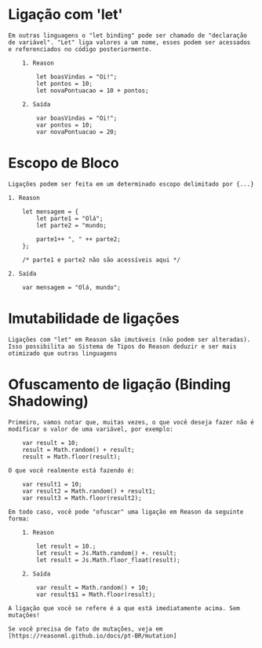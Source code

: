 # Ligação com 'let'

    Em outras linguagens o "let binding" pode ser chamado de "declaração de variável". "Let" liga valores a um nome, esses podem ser acessados e referenciados no código posteriormente.

        1. Reason

            let boasVindas = "Oi!";
            let pontos = 10;
            let novaPontuacao = 10 + pontos;
        
        2. Saída

            var boasVindas = "Oi!";
            var pontos = 10;
            var novaPontuacao = 20;

# Escopo de Bloco

    Ligações podem ser feita em um determinado escopo delimitado por {...}

    1. Reason

        let mensagem = {
            let parte1 = "Olá";
            let parte2 = "mundo;

            parte1++ ", " ++ parte2;
        };

        /* parte1 e parte2 não são acessíveis aqui */
    
    2. Saída

        var mensagem = "Olá, mundo";

# Imutabilidade de ligações

    Ligações com "let" em Reason são imutáveis (não podem ser alteradas). Isso possibilita ao Sistema de Tipos do Reason deduzir e ser mais otimizado que outras linguagens 

# Ofuscamento de ligação (Binding Shadowing)

    Primeiro, vamos notar que, muitas vezes, o que você deseja fazer não é modificar o valor de uma variável, por exemplo:

        var result = 10;
        result = Math.random() + result;
        result = Math.floor(result);
    
    O que você realmente está fazendo é:

        var result1 = 10;
        var result2 = Math.random() + result1;
        var result3 = Math.floor(result2);
    
    Em todo caso, você pode "ofuscar" uma ligação em Reason da seguinte forma:

        1. Reason

            let result = 10.;
            let result = Js.Math.random() +. result;
            let result = Js.Math.floor_float(result);

        2. Saída
        
            var result = Math.random() + 10;
            var result$1 = Math.floor(result);
    
    A ligação que você se refere é a que está imediatamente acima. Sem mutações!

    Se você precisa de fato de mutações, veja em [https://reasonml.github.io/docs/pt-BR/mutation]